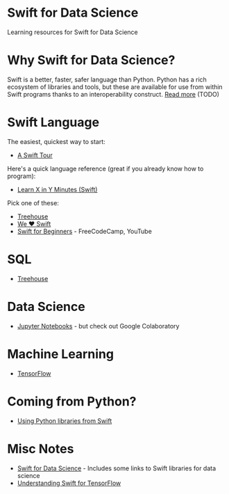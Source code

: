 # Swift for Data Science

Learning resources for Swift for Data Science

# Why Swift for Data Science?

Swift is a better, faster, safer language than Python. Python has a rich ecosystem of libraries and tools, but these are available for use from within Swift programs thanks to an interoperability construct. [Read more]() (TODO)

# Swift Language

The easiest, quickest way to start:
- [A Swift Tour](https://colab.research.google.com/github/tensorflow/swift/blob/master/docs/site/tutorials/a_swift_tour.ipynb)

Here's a quick language reference (great if you already know how to program):
- [Learn X in Y Minutes (Swift)](https://learnxinyminutes.com/docs/swift/)

Pick one of these:
- [Treehouse]()
- [We ❤️ Swift](https://www.weheartswift.com/)
- [Swift for Beginners](https://www.youtube.com/watch?v=comQ1-x2a1Q) - FreeCodeCamp, YouTube

# SQL
- [Treehouse]()

# Data Science
- [Jupyter Notebooks](https://github.com/google/swift-jupyter) - but check out Google Colaboratory

# Machine Learning
- [TensorFlow](https://github.com/tensorflow/swift)

# Coming from Python?
- [Using Python libraries from Swift](https://github.com/apple/swift-evolution/blob/master/proposals/0195-dynamic-member-lookup.md)


# Misc Notes
- [Swift for Data Science](https://medium.com/eliiza-ai/swift-for-data-science-2edbff9bc19e) - Includes some links to Swift libraries for data science
- [Understanding Swift for TensorFlow](https://towardsdatascience.com/machine-learning-with-swift-for-tensorflow-9167df128912)